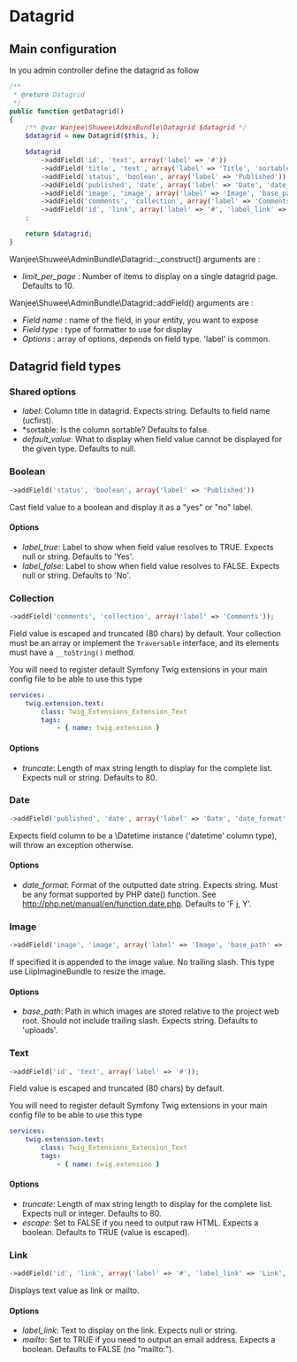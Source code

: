 # Datagrid

## Main configuration

In you admin controller define the datagrid as follow

``` php
/**
 * @return Datagrid
 */
public function getDatagrid()
{
    /** @var Wanjee\Shuwee\AdminBundle\Datagrid $datagrid */
    $datagrid = new Datagrid($this, );

    $datagrid
        ->addField('id', 'text', array('label' => '#'))
        ->addField('title', 'text', array('label' => 'Title', 'sortable' => true))
        ->addField('status', 'boolean', array('label' => 'Published'))
        ->addField('published', 'date', array('label' => 'Date', 'date_format' => 'F j, Y'))
        ->addField('image', 'image', array('label' => 'Image', 'base_path' => 'uploads/images'))
        ->addField('comments', 'collection', array('label' => 'Comments'))
        ->addField('id', 'link', array('label' => '#', 'label_link' => 'Link', 'mailto' => false))
    ;

    return $datagrid;
}
```

Wanjee\Shuwee\AdminBundle\Datagrid::_construct() arguments are :
 
* *limit_per_page* : Number of items to display on a single datagrid page. Defaults to 10.  

Wanjee\Shuwee\AdminBundle\Datagrid::addField() arguments are :

* *Field name* : name of the field, in your entity, you want to expose
* *Field type* : type of formatter to use for display
* *Options* : array of options, depends on field type.  'label' is common.

## Datagrid field types

### Shared options

* *label*: Column title in datagrid. Expects string. Defaults to field name (ucfirst).
* *sortable: Is the column sortable? Defaults to false.
* *default_value*: What to display when field value cannot be displayed for the given type.  Defaults to null.


### Boolean

``` php
->addField('status', 'boolean', array('label' => 'Published'))
``` 

Cast field value to a boolean and display it as a "yes" or "no" label.

#### Options

* *label_true*: Label to show when field value resolves to TRUE. Expects null or string. Defaults to 'Yes'.
* *label_false*: Label to show when field value resolves to FALSE. Expects null or string. Defaults to 'No'.


### Collection

``` php
->addField('comments', 'collection', array('label' => 'Comments'));
``` 

Field value is escaped and truncated (80 chars) by default. Your collection must be an array or implement the ``Traversable`` interface, and its elements must have a ``__toString()`` method.

You will need to register default Symfony Twig extensions in your main config file to be able to use this type

``` yaml
services:
    twig.extension.text:
        class: Twig_Extensions_Extension_Text
        tags:
            - { name: twig.extension }
``` 

#### Options

* *truncate*: Length of max string length to display for the complete list.  Expects null or string. Defaults to 80.

### Date

``` php
->addField('published', 'date', array('label' => 'Date', 'date_format' => 'F j, Y'))
``` 

Expects field column to be a \Datetime instance ('datetime' column type), will throw an exception otherwise.

#### Options

* *date_format*: Format of the outputted date string.  Expects string. Must be any format supported by PHP date() function.  See http://php.net/manual/en/function.date.php.  Defaults to 'F j, Y'.


### Image

``` php
->addField('image', 'image', array('label' => 'Image', 'base_path' => 'uploads/images'))
``` 

If specified it is appended to the image value.  No trailing slash.
This type use LiipImagineBundle to resize the image.

#### Options

* *base_path*: Path in which images are stored relative to the project web root.  Should not include trailing slash.  Expects string.  Defaults to 'uploads'.


### Text

``` php
->addField('id', 'text', array('label' => '#'));
``` 

Field value is escaped and truncated (80 chars) by default.

You will need to register default Symfony Twig extensions in your main config file to be able to use this type

``` yaml
services:
    twig.extension.text:
        class: Twig_Extensions_Extension_Text
        tags:
            - { name: twig.extension }
``` 
#### Options

* *truncate*: Length of max string length to display for the complete list.  Expects null or integer. Defaults to 80.
* *escape*: Set to FALSE if you need to output raw HTML.  Expects a boolean.  Defaults to TRUE (value is escaped).

### Link

``` php
->addField('id', 'link', array('label' => '#', 'label_link' => 'Link', 'mailto' => false));
``` 

Displays text value as link or mailto.

#### Options

* *label_link*: Text to display on the link.  Expects null or string.
* *mailto*: Set to TRUE if you need to output an email address.  Expects a boolean.  Defaults to FALSE (no "mailto:").
